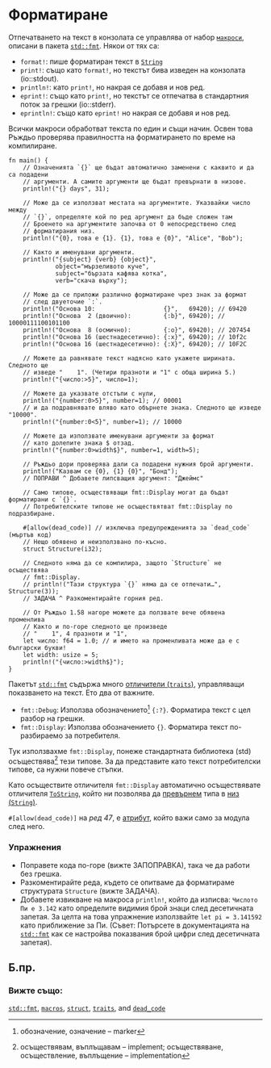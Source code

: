 # Форматиране

Отпечатването на текст в конзолата се управлява от набор [`макроси`][macros], описани в пакета [`std::fmt`][fmt].
Някои от тях са:

* `format!`: пише форматиран текст в [`String`][string]
* `print!`: също като `format!`, но текстът бива изведен на конзолата
  (io::stdout).
* `println!`: като `print!`, но накрая се добавя и нов ред.
* `eprint!`: също като `print!`, но текстът се отпечатва в стандартния поток за
грешки  (io::stderr).
* `eprintln!`: също като `eprint!` но накрая се добавя и нов ред. 

Всички макроси обработват текста по един и същи начин. Освен това Ръждьо
проверява правилността на форматирането по време на компилиране. 

```rust,editable,ignore,mdbook-runnable
fn main() {
    // Означенията `{}` ще бъдат автоматично заменени с каквито и да са подадени
    // аргументи. А самите аргументи ще бъдат превърнати в низове.
    println!("{} days", 31);

    // Може да се използват местата на аргументите. Указвайки число между
    // `{}`, определяте кой по ред аргумент да бъде сложен там
    // Броенето на аргументите започва от 0 непосредствено след 
    // форматирания низ.
    println!("{0}, това е {1}. {1}, това е {0}", "Alice", "Bob");

    // Както и именувани аргументи.
    println!("{subject} {verb} {object}",
             object="мързеливото куче",
             subject="бързата кафява котка",
             verb="скача върху");

    // Може да се приложи различно форматиране чрез знак за формат
    // след двуеточие `:`.
    println!("Основа 10:                   {}",   69420); // 69420
    println!("Основа  2 (двоично):         {:b}", 69420); // 10000111100101100
    println!("Основа  8 (осмично):         {:o}", 69420); // 207454
    println!("Основа 16 (шестнадесетично): {:x}", 69420); // 10f2c
    println!("Основа 16 (шестнадесетично): {:X}", 69420); // 10F2C

    // Можете да равнявате текст надясно като укажете ширината. Следното ще
    // изведе "    1". (Четири празноти и "1" с обща ширина 5.)
    println!("{число:>5}", число=1);

    // Можете да указвате отстъпи с нули,
    println!("{number:0>5}", number=1); // 00001
    // и да подравнявате вляво като обърнете знака. Следното ще изведе "10000".
    println!("{number:0<5}", number=1); // 10000

    // Можете да използвате именувани аргументи за формат
    // като долепите знака $ отзад.
    println!("{number:0>width$}", number=1, width=5);   

    // Ръждьо дори проверява дали са подадени нужния брой аргументи.
    println!("Казвам се {0}, {1} {0}", "Бонд");
    // ПОПРАВИ ^ Добавете липсващия аргумент: "Джеймс"

    // Само типове, осъществяващи fmt::Display могат да бъдат форматирани с `{}`.
    // Потребителските типове не осъществятват fmt::Display по подразбиране.

    #[allow(dead_code)] // изключва предупрежденията за `dead_code` (мъртъв код)
    // Нещо обявено и неизползвано по-късно.
    struct Structure(i32);

    // Следното няма да се компилира, защото `Structure` не осъществява
    // fmt::Display.
    // println!("Тази структура `{}` няма да се отпечати…", Structure(3));
    // ЗАДАЧА ^ Разкоментирайте горния ред.

    // От Ръждьо 1.58 нагоре можете да ползвате вече обявена променлива
    // Както и по-горе следното ще произведе
    // "    1", 4 празноти и "1",
    let число: f64 = 1.0; // и името на променливата може да е с български букви!
    let width: usize = 5;
    println!("{число:>width$}");
}
```

Пакетът [`std::fmt`][fmt] съдържа много [отличители (`traits`)][отличители],
управляващи показването на текст. Ето два от важните.

* `fmt::Debug`: Използва обозначението[^marker] `{:?}`. Форматира текст с цел разбор на грешки.
* `fmt::Display`: Използва обозначението `{}`.  Форматира текст по-разбираемо за потребителя.

Тук използвахме `fmt::Display`, понеже стандартната библиотека (std) 
осъществява[^implement] тези типове. За да представите като текст потребителски типове, са нужни повече стъпки.

Като осъществите отличителя `fmt::Display` автоматично осъществявате отличителя
[`ToString`], който ни позволява да [превърнем] типа в  [низ (`String`)][string].

`#[allow(dead_code)]` на *ред 47*,  е [атрибут], който важи само за модула след него.

### Упражнения

* Поправете кода по-горе (вижте ЗАПОПРАВКА), така че да работи без грешка.
* Разкоментирайте реда, където се опитваме да форматираме структурата `Structure`
  (вижте ЗАДАЧА).
* Добавете извикване на макроса `println!`, който да изписва: `Числото Пи е
  3.142` като определите видимия брой знаци след десетичната запетая. За целта
  на това упражнение използвайте `let pi = 3.141592` като приближение за Пи.
  (Съвет: Потърсете в документацията на [`std::fmt`][fmt] как се настройва
  показвания брой цифри след десетичната запетая).

## Б.пр.

[^marker]: обозначение, означение – marker

[^implement]: осъществявам, въплъщавам – implement; осъществяване, осъществление, въплъщение – implementation

### Вижте също:

[`std::fmt`][fmt], [`macros`][macros], [`struct`][structs], [`traits`][traits], and [`dead_code`][dead_code]

[fmt]: https://doc.rust-lang.org/std/fmt/
[macros]: ../macros.md
[string]: ../std/str.md
[structs]: ../custom_types/structs.md
[отличители]: https://doc.rust-lang.org/std/fmt/#formatting-traits
[traits]: https://doc.rust-lang.org/std/fmt/#formatting-traits
[`ToString`]: https://doc.rust-lang.org/std/string/trait.ToString.html
[превърнем]: ../conversion/string.md
[атрибут]: ../attribute.md
[dead_code]: ../attribute/unused.md
